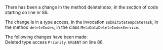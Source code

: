 There has been a change in the method deleteIndex, in the section of code starting on line nr 86.
  
The change is in a type access, in the invocation ```submitStateUpdateTask```, in the method ```deleteIndex```, in the class ```MetaDataDeleteIndexService```.
  
The following changes have been made:  
Deleted type access ```Priority.URGENT``` on line 86.  
